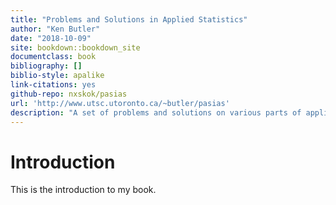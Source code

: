 ```yaml
---
title: "Problems and Solutions in Applied Statistics"
author: "Ken Butler"
date: "2018-10-09"
site: bookdown::bookdown_site
documentclass: book
bibliography: []
biblio-style: apalike
link-citations: yes
github-repo: nxskok/pasias
url: 'http://www.utsc.utoronto.ca/~butler/pasias'
description: "A set of problems and solutions on various parts of applied statistics"
---
```


# Introduction

This is the introduction to my book.
